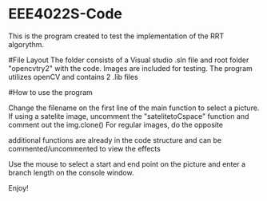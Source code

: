 # EEE4022S-Code

This is the program created to test the implementation of the RRT algorythm.

#File Layout
The folder consists of a Visual studio .sln file and root folder "opencvtry2" with the code. Images are included for testing. The program
utilizes openCV and contains 2 .lib files

#How to use the program

Change the filename on the first line of the main function to select a picture. If using a satelite image, uncomment the "satelitetoCspace" function and comment out the img.clone()
For regular images, do the opposite

additional functions are already in the code structure and can be commented/uncommented to view the effects

Use the mouse to select  a start and end point on the picture and enter a branch length on the console window. 

Enjoy!
